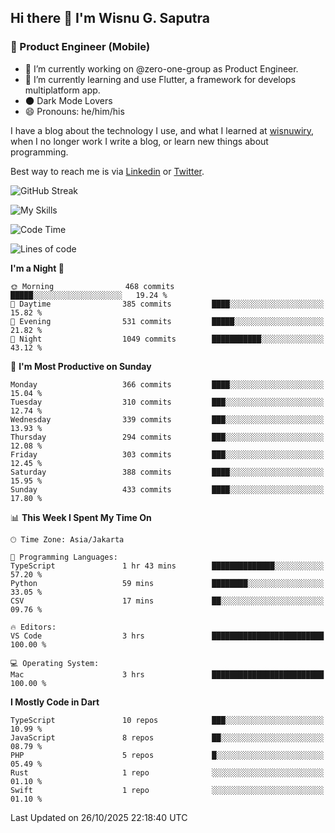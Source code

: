 ## Hi there 👋 I'm Wisnu G. Saputra

### :mobile_phone_off: Product Engineer (Mobile)

- 🔭 I’m currently working on @zero-one-group as Product Engineer.
- 🌱 I’m currently learning and use Flutter, a framework for develops multiplatform app.
- 🌑 Dark Mode Lovers
- 😄 Pronouns: he/him/his

I have a blog about the technology I use, and what I learned at [wisnuwiry](https://wisnuwiry.space/), when I no longer work I write a blog, or learn new things about programming.

Best way to reach me is via [Linkedin](https://www.linkedin.com/in/wisnu-saputra/) or [Twitter](https://twitter.com/wisnuwiry).

![GitHub Streak](https://streak-stats.demolab.com?user=wisnuwiry&theme=dark&hide_border=true)

![My Skills](https://skillicons.dev/icons?i=dart,flutter,kotlin,swift,go,js,css,neovim,git,linux&perline=5)

<!--START_SECTION:waka-->
![Code Time](http://img.shields.io/badge/Code%20Time-2%2C241%20hrs%2019%20mins-blue)

![Lines of code](https://img.shields.io/badge/From%20Hello%20World%20I%27ve%20Written-2.8%20million%20lines%20of%20code-blue)

**I'm a Night 🦉** 

```text
🌞 Morning                468 commits         █████░░░░░░░░░░░░░░░░░░░░   19.24 % 
🌆 Daytime                385 commits         ████░░░░░░░░░░░░░░░░░░░░░   15.82 % 
🌃 Evening                531 commits         █████░░░░░░░░░░░░░░░░░░░░   21.82 % 
🌙 Night                  1049 commits        ███████████░░░░░░░░░░░░░░   43.12 % 
```
📅 **I'm Most Productive on Sunday** 

```text
Monday                   366 commits         ████░░░░░░░░░░░░░░░░░░░░░   15.04 % 
Tuesday                  310 commits         ███░░░░░░░░░░░░░░░░░░░░░░   12.74 % 
Wednesday                339 commits         ███░░░░░░░░░░░░░░░░░░░░░░   13.93 % 
Thursday                 294 commits         ███░░░░░░░░░░░░░░░░░░░░░░   12.08 % 
Friday                   303 commits         ███░░░░░░░░░░░░░░░░░░░░░░   12.45 % 
Saturday                 388 commits         ████░░░░░░░░░░░░░░░░░░░░░   15.95 % 
Sunday                   433 commits         ████░░░░░░░░░░░░░░░░░░░░░   17.80 % 
```


📊 **This Week I Spent My Time On** 

```text
🕑︎ Time Zone: Asia/Jakarta

💬 Programming Languages: 
TypeScript               1 hr 43 mins        ██████████████░░░░░░░░░░░   57.20 % 
Python                   59 mins             ████████░░░░░░░░░░░░░░░░░   33.05 % 
CSV                      17 mins             ██░░░░░░░░░░░░░░░░░░░░░░░   09.76 % 

🔥 Editors: 
VS Code                  3 hrs               █████████████████████████   100.00 % 

💻 Operating System: 
Mac                      3 hrs               █████████████████████████   100.00 % 
```

**I Mostly Code in Dart** 

```text
TypeScript               10 repos            ███░░░░░░░░░░░░░░░░░░░░░░   10.99 % 
JavaScript               8 repos             ██░░░░░░░░░░░░░░░░░░░░░░░   08.79 % 
PHP                      5 repos             █░░░░░░░░░░░░░░░░░░░░░░░░   05.49 % 
Rust                     1 repo              ░░░░░░░░░░░░░░░░░░░░░░░░░   01.10 % 
Swift                    1 repo              ░░░░░░░░░░░░░░░░░░░░░░░░░   01.10 % 
```




 Last Updated on 26/10/2025 22:18:40 UTC
<!--END_SECTION:waka-->
